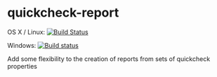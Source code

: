 # quickcheck-report

OS X / Linux: [![Build Status](https://travis-ci.org/literate-unitb/quickcheck-report.svg?branch=master)](https://travis-ci.org/literate-unitb/quickcheck-report)

Windows: [![Build status](https://ci.appveyor.com/api/projects/status/06eemco9e3djvgdb?svg=true)](https://ci.appveyor.com/project/cipher1024/quickcheck-report)

Add some flexibility to the creation of reports from sets of quickcheck properties
